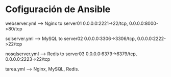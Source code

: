 # Cofiguración de Ansible


webserver.yml --> Nginx to server01 0.0.0.0:2221->22/tcp, 0.0.0.0:8000->80/tcp

sqlserver.yml --> MySQL to server02 0.0.0.0:3306->3306/tcp, 0.0.0.0:2222->22/tcp

nosqlserver.yml --> Redis to server03 0.0.0.0:6379->6379/tcp, 0.0.0.0:2223->22/tcp

tarea.yml --> Nginx, MySQL, Redis.
